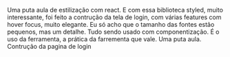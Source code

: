 Uma puta aula de estilização com react. E com essa biblioteca styled, muito interessante, foi feito a contrução da tela de login, com várias features com hover focus, muito elegante. Eu só acho que o tamanho das fontes estão pequenos, mas um detalhe. Tudo sendo usado com componentização. É o uso da ferramenta, a prática da farrementa que vale. Uma puta aula. Contrução da pagina de login